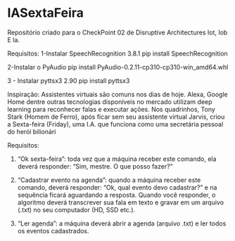 # IASextaFeira
Repositório criado para o CheckPoint 02 de Disruptive Architectures Iot, Iob E Ia.

Requisitos:
1-Instalar SpeechRecognition 3.8.1
    pip install SpeechRecognition               

2-Instalar o PyAudio
    pip install PyAudio-0.2.11-cp310-cp310-win_amd64.whl

3 - Instalar pyttsx3 2.90
    pip install pyttsx3



Inspiração:
Assistentes virtuais são comuns nos dias de hoje. Alexa,
Google Home dentre outras tecnologias disponíveis no
mercado utilizam deep learning para reconhecer falas e
executar ações.
Nos quadrinhos, Tony Stark (Homem de Ferro), após ficar
sem seu assistente virtual Jarvis, criou a Sexta-feira
(Friday), uma I.A. que funciona como uma secretária
pessoal do herói bilionári



Requisitos:
1) “Ok sexta-feira”: toda vez que a máquina receber este comando, ela
deverá responder: “Sim, mestre. O que posso fazer?”

2) “Cadastrar evento na agenda”: quando a máquina receber este
comando, deverá responder: “Ok, qual evento devo cadastrar?” e na
sequência ficará aguardando a resposta. Quando você responder, o
algoritmo deverá transcrever sua fala em texto e gravar em um arquivo
(.txt) no seu computador (HD, SSD etc.).

3) “Ler agenda”: a máquina deverá abrir a agenda (arquivo .txt) e ler todos
os eventos cadastrados.



